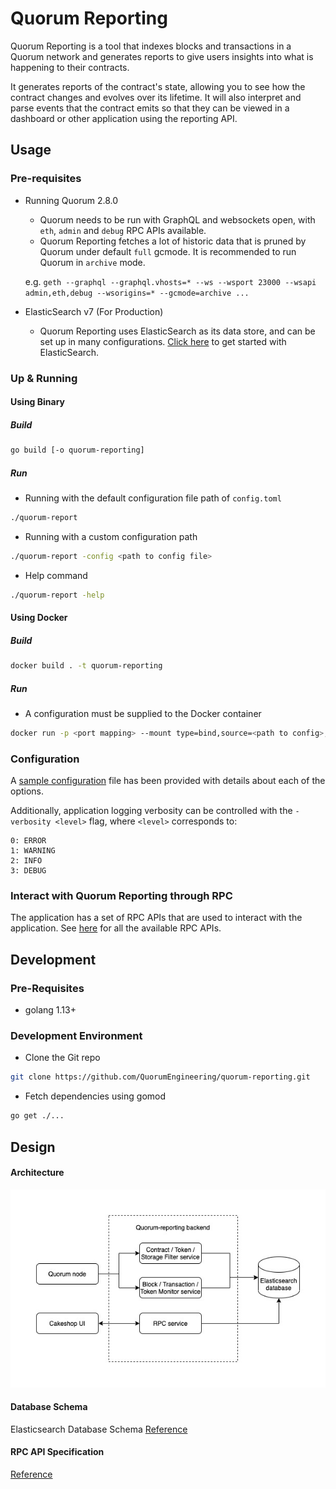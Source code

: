 # Quorum Reporting

Quorum Reporting is a tool that indexes blocks and transactions in a Quorum network and generates reports to 
give users insights into what is happening to their contracts.

It generates reports of the contract's state, allowing you to see how the contract changes and evolves
over its lifetime. It will also interpret and parse events that the contract emits so that they can be viewed in a dashboard or other application using the reporting API.

## Usage 

### Pre-requisites

- Running Quorum 2.8.0
    - Quorum needs to be run with GraphQL and websockets open, with `eth`, `admin` and `debug` RPC APIs available.
    - Quorum Reporting fetches a lot of historic data that is pruned by Quorum under default `full` gcmode. It is recommended to run Quorum in `archive` mode.
    
    e.g. `geth --graphql --graphql.vhosts=* --ws --wsport 23000 --wsapi admin,eth,debug --wsorigins=* --gcmode=archive ...`

- ElasticSearch v7 (For Production)
    - Quorum Reporting uses ElasticSearch as its data store, and can be set up in many configurations.
        [Click here](https://www.elastic.co/guide/en/elasticsearch/reference/current/getting-started.html) to get started with ElasticSearch.

### Up & Running

#### Using Binary

##### Build

```bash
go build [-o quorum-reporting]
```

##### Run

- Running with the default configuration file path of `config.toml`
```bash
./quorum-report
```
- Running with a custom configuration path
```bash
./quorum-report -config <path to config file>
```
- Help command
```bash
./quorum-report -help
```

#### Using Docker

##### Build
```bash
docker build . -t quorum-reporting
```

##### Run

- A configuration must be supplied to the Docker container
```bash
docker run -p <port mapping> --mount type=bind,source=<path to config>,target=/config.toml quorum-reporting:latest
```

### Configuration

A [sample configuration](./config.sample.toml) file has been provided with details about each of the options.

Additionally, application logging verbosity can be controlled with the `-verbosity <level>` flag, where `<level>`
 corresponds to:
```
0: ERROR
1: WARNING
2: INFO
3: DEBUG
```

### Interact with Quorum Reporting through RPC

The application has a set of RPC APIs that are used to interact with the application. See [here](core/rpc/README.md) for all the available RPC APIs.

## Development

### Pre-Requisites

- golang 1.13+

### Development Environment

- Clone the Git repo
```bash
git clone https://github.com/QuorumEngineering/quorum-reporting.git
```
- Fetch dependencies using gomod
```bash
go get ./...
```

## Design

#### Architecture

![Architecture & Design](ReportingArch.jpg)


#### Database Schema

Elasticsearch Database Schema [Reference](database/elasticsearch/README.md)

#### RPC API Specification

[Reference](core/rpc/README.md)
